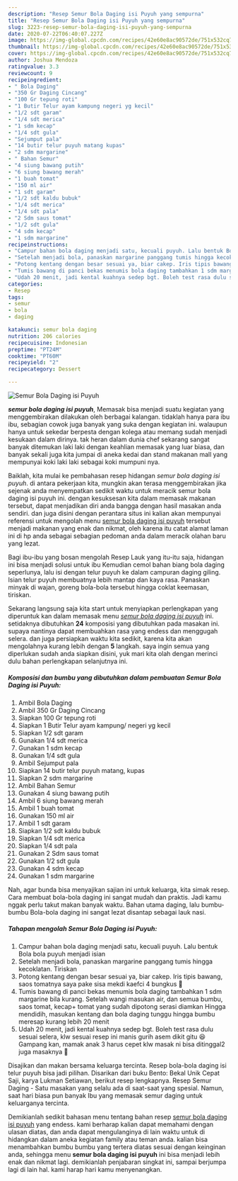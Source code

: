 ```yaml
---
description: "Resep Semur Bola Daging isi Puyuh yang sempurna"
title: "Resep Semur Bola Daging isi Puyuh yang sempurna"
slug: 3223-resep-semur-bola-daging-isi-puyuh-yang-sempurna
date: 2020-07-22T06:40:07.227Z
image: https://img-global.cpcdn.com/recipes/42e60e8ac90572de/751x532cq70/semur-bola-daging-isi-puyuh-foto-resep-utama.jpg
thumbnail: https://img-global.cpcdn.com/recipes/42e60e8ac90572de/751x532cq70/semur-bola-daging-isi-puyuh-foto-resep-utama.jpg
cover: https://img-global.cpcdn.com/recipes/42e60e8ac90572de/751x532cq70/semur-bola-daging-isi-puyuh-foto-resep-utama.jpg
author: Joshua Mendoza
ratingvalue: 3.3
reviewcount: 9
recipeingredient:
- " Bola Daging"
- "350 Gr Daging Cincang"
- "100 Gr tepung roti"
- "1 Butir Telur ayam kampung negeri yg kecil"
- "1/2 sdt garam"
- "1/4 sdt merica"
- "1 sdm kecap"
- "1/4 sdt gula"
- "Sejumput pala"
- "14 butir telur puyuh matang kupas"
- "2 sdm margarine"
- " Bahan Semur"
- "4 siung bawang putih"
- "6 siung bawang merah"
- "1 buah tomat"
- "150 ml air"
- "1 sdt garam"
- "1/2 sdt kaldu bubuk"
- "1/4 sdt merica"
- "1/4 sdt pala"
- "2 Sdm saus tomat"
- "1/2 sdt gula"
- "4 sdm kecap"
- "1 sdm margarine"
recipeinstructions:
- "Campur bahan bola daging menjadi satu, kecuali puyuh. Lalu bentuk Bola bola puyuh menjadi isian"
- "Setelah menjadi bola, panaskan margarine panggang tumis hingga kecoklatan. Tiriskan"
- "Potong kentang dengan besar sesuai ya, biar cakep. Iris tipis bawang, saos tomatnya saya pake sisa mekdi kaefci 4 bungkus 😬"
- "Tumis bawang di panci bekas menumis bola daging tambahkan 1 sdm margarine bila kurang. Setelah wangi masukan air, dan semua bumbu, saos tomat, kecap+ tomat yang sudah dipotong serasi diamkan Hingga mendidih, masukan kentang dan bola daging tunggu hingga bumbu meresap kurang lebih 20 menit"
- "Udah 20 menit, jadi kental kuahnya sedep bgt. Boleh test rasa dulu sesuai selera, klw sesuai resep ini manis gurih asem dikit gitu 😆 Gampang kan, mamak anak 3 harus cepet klw masak ni bisa ditinggal2 juga masaknya 🤣"
categories:
- Resep
tags:
- semur
- bola
- daging

katakunci: semur bola daging 
nutrition: 206 calories
recipecuisine: Indonesian
preptime: "PT24M"
cooktime: "PT60M"
recipeyield: "2"
recipecategory: Dessert

---
```



![Semur Bola Daging isi Puyuh](https://img-global.cpcdn.com/recipes/42e60e8ac90572de/751x532cq70/semur-bola-daging-isi-puyuh-foto-resep-utama.jpg)

<b><i>semur bola daging isi puyuh</i></b>, Memasak bisa menjadi suatu kegiatan yang menggembirakan dilakukan oleh berbagai kalangan. tidaklah hanya para ibu ibu, sebagian cowok juga banyak yang suka dengan kegiatan ini. walaupun hanya untuk sekedar berpesta dengan kolega atau memang sudah menjadi kesukaan dalam dirinya. tak heran dalam dunia chef sekarang sangat banyak ditemukan laki laki dengan keahlian memasak yang luar biasa, dan banyak sekali juga kita jumpai di aneka kedai dan stand makanan mall yang mempunyai koki laki laki sebagai koki mumpuni nya.

Baiklah, kita mulai ke pembahasan resep hidangan <i>semur bola daging isi puyuh</i>. di antara pekerjaan kita, mungkin akan terasa menggembirakan jika sejenak anda menyempatkan sedikit waktu untuk meracik semur bola daging isi puyuh ini. dengan kesuksesan kita dalam memasak makanan tersebut, dapat menjadikan diri anda bangga dengan hasil masakan anda sendiri. dan juga disini dengan perantara situs ini kalian akan mempunyai referensi untuk mengolah menu <u>semur bola daging isi puyuh</u> tersebut menjadi makanan yang enak dan nikmat, oleh karena itu catat alamat laman ini di hp anda sebagai sebagian pedoman anda dalam meracik olahan baru yang lezat.

Bagi ibu-ibu yang bosan mengolah Resep Lauk yang itu-itu saja, hidangan ini bisa menjadi solusi untuk ibu Kemudian cemol bahan biang bola daging seperlunya, lalu isi dengan telur puyuh ke dalam campuran daging giling. Isian telur puyuh membuatnya lebih mantap dan kaya rasa. Panaskan minyak di wajan, goreng bola-bola tersebut hingga coklat keemasan, tiriskan.


Sekarang langsung saja kita start untuk menyiapkan perlengkapan yang diperuntuk kan dalam memasak menu <u><i>semur bola daging isi puyuh</i></u> ini. setidaknya dibutuhkan <b>24</b> komposisi yang dibutuhkan pada masakan ini. supaya nantinya dapat membuahkan rasa yang endess dan menggugah selera. dan juga persiapkan waktu kita sedikit, karena kita akan mengolahnya kurang lebih dengan <b>5</b> langkah. saya ingin semua yang diperlukan sudah anda siapkan disini, yuk mari kita olah dengan merinci dulu bahan perlengkapan selanjutnya ini.

<!--inarticleads1-->

##### Komposisi dan bumbu yang dibutuhkan dalam pembuatan Semur Bola Daging isi Puyuh:

1. Ambil  Bola Daging
1. Ambil 350 Gr Daging Cincang
1. Siapkan 100 Gr tepung roti
1. Siapkan 1 Butir Telur ayam kampung/ negeri yg kecil
1. Siapkan 1/2 sdt garam
1. Gunakan 1/4 sdt merica
1. Gunakan 1 sdm kecap
1. Gunakan 1/4 sdt gula
1. Ambil Sejumput pala
1. Siapkan 14 butir telur puyuh matang, kupas
1. Siapkan 2 sdm margarine
1. Ambil  Bahan Semur
1. Gunakan 4 siung bawang putih
1. Ambil 6 siung bawang merah
1. Ambil 1 buah tomat
1. Gunakan 150 ml air
1. Ambil 1 sdt garam
1. Siapkan 1/2 sdt kaldu bubuk
1. Siapkan 1/4 sdt merica
1. Siapkan 1/4 sdt pala
1. Gunakan 2 Sdm saus tomat
1. Gunakan 1/2 sdt gula
1. Gunakan 4 sdm kecap
1. Gunakan 1 sdm margarine


Nah, agar bunda bisa menyajikan sajian ini untuk keluarga, kita simak resep. Cara membuat bola-bola daging ini sangat mudah dan praktis. Jadi kamu nggak perlu takut makan banyak waktu. Bahan utama daging, lalu bumbu-bumbu Bola-bola daging ini sangat lezat disantap sebagai lauk nasi. 

<!--inarticleads2-->

##### Tahapan mengolah Semur Bola Daging isi Puyuh:

1. Campur bahan bola daging menjadi satu, kecuali puyuh. Lalu bentuk Bola bola puyuh menjadi isian
1. Setelah menjadi bola, panaskan margarine panggang tumis hingga kecoklatan. Tiriskan
1. Potong kentang dengan besar sesuai ya, biar cakep. Iris tipis bawang, saos tomatnya saya pake sisa mekdi kaefci 4 bungkus 😬
1. Tumis bawang di panci bekas menumis bola daging tambahkan 1 sdm margarine bila kurang. Setelah wangi masukan air, dan semua bumbu, saos tomat, kecap+ tomat yang sudah dipotong serasi diamkan Hingga mendidih, masukan kentang dan bola daging tunggu hingga bumbu meresap kurang lebih 20 menit
1. Udah 20 menit, jadi kental kuahnya sedep bgt. Boleh test rasa dulu sesuai selera, klw sesuai resep ini manis gurih asem dikit gitu 😆 Gampang kan, mamak anak 3 harus cepet klw masak ni bisa ditinggal2 juga masaknya 🤣


Disajikan dan makan bersama keluarga tercinta. Resep bola-bola daging isi telur puyuh bisa jadi pilihan. Disarikan dari buku Bento: Bekal Unik Cepat Saji, karya Lukman Setiawan, berikut resep lengkapnya. Resep Semur Daging - Satu masakan yang selalu ada di saat-saat yang spesial. Namun, saat hari biasa pun banyak Ibu yang memasak semur daging untuk keluarganya tercinta. 

Demikianlah sedikit bahasan menu tentang bahan resep <u>semur bola daging isi puyuh</u> yang endess. kami berharap kalian dapat memahami dengan ulasan diatas, dan anda dapat mengulanginya di lain waktu untuk di hidangkan dalam aneka kegiatan family atau teman anda. kalian bisa menambahkan bumbu bumbu yang tertera diatas sesuai dengan keinginan anda, sehingga menu <b>semur bola daging isi puyuh</b> ini bisa menjadi lebih enak dan nikmat lagi. demikianlah penjabaran singkat ini, sampai berjumpa lagi di lain hal. kami harap hari kamu menyenangkan.

